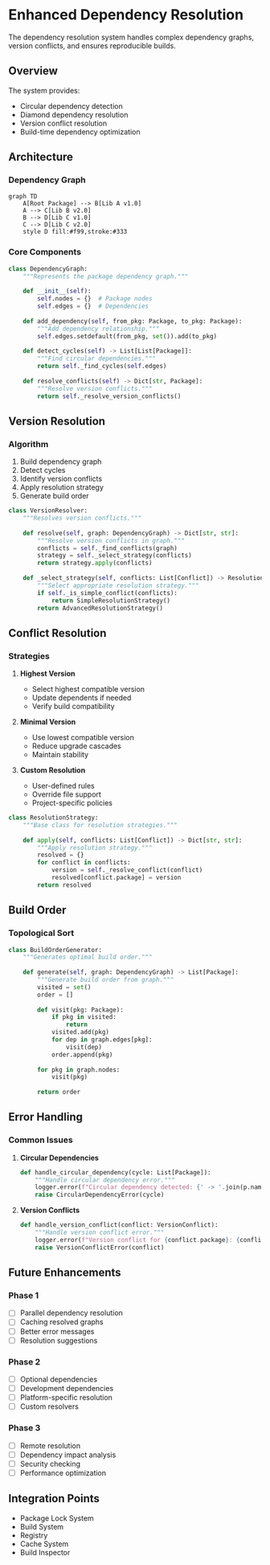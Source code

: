 # Enhanced Dependency Resolution

The dependency resolution system handles complex dependency graphs, version conflicts, and ensures reproducible builds.

## Overview

The system provides:
- Circular dependency detection
- Diamond dependency resolution
- Version conflict resolution
- Build-time dependency optimization

## Architecture

### Dependency Graph

```mermaid
graph TD
    A[Root Package] --> B[Lib A v1.0]
    A --> C[Lib B v2.0]
    B --> D[Lib C v1.0]
    C --> D[Lib C v2.0]
    style D fill:#f99,stroke:#333
```

### Core Components

```python
class DependencyGraph:
    """Represents the package dependency graph."""
    
    def __init__(self):
        self.nodes = {}  # Package nodes
        self.edges = {}  # Dependencies
        
    def add_dependency(self, from_pkg: Package, to_pkg: Package):
        """Add dependency relationship."""
        self.edges.setdefault(from_pkg, set()).add(to_pkg)
        
    def detect_cycles(self) -> List[List[Package]]:
        """Find circular dependencies."""
        return self._find_cycles(self.edges)
        
    def resolve_conflicts(self) -> Dict[str, Package]:
        """Resolve version conflicts."""
        return self._resolve_version_conflicts()
```

## Version Resolution

### Algorithm

1. Build dependency graph
2. Detect cycles
3. Identify version conflicts
4. Apply resolution strategy
5. Generate build order

```python
class VersionResolver:
    """Resolves version conflicts."""
    
    def resolve(self, graph: DependencyGraph) -> Dict[str, str]:
        """Resolve version conflicts in graph."""
        conflicts = self._find_conflicts(graph)
        strategy = self._select_strategy(conflicts)
        return strategy.apply(conflicts)
        
    def _select_strategy(self, conflicts: List[Conflict]) -> ResolutionStrategy:
        """Select appropriate resolution strategy."""
        if self._is_simple_conflict(conflicts):
            return SimpleResolutionStrategy()
        return AdvancedResolutionStrategy()
```

## Conflict Resolution

### Strategies

1. **Highest Version**
   - Select highest compatible version
   - Update dependents if needed
   - Verify build compatibility

2. **Minimal Version**
   - Use lowest compatible version
   - Reduce upgrade cascades
   - Maintain stability

3. **Custom Resolution**
   - User-defined rules
   - Override file support
   - Project-specific policies

```python
class ResolutionStrategy:
    """Base class for resolution strategies."""
    
    def apply(self, conflicts: List[Conflict]) -> Dict[str, str]:
        """Apply resolution strategy."""
        resolved = {}
        for conflict in conflicts:
            version = self._resolve_conflict(conflict)
            resolved[conflict.package] = version
        return resolved
```

## Build Order

### Topological Sort

```python
class BuildOrderGenerator:
    """Generates optimal build order."""
    
    def generate(self, graph: DependencyGraph) -> List[Package]:
        """Generate build order from graph."""
        visited = set()
        order = []
        
        def visit(pkg: Package):
            if pkg in visited:
                return
            visited.add(pkg)
            for dep in graph.edges[pkg]:
                visit(dep)
            order.append(pkg)
            
        for pkg in graph.nodes:
            visit(pkg)
            
        return order
```

## Error Handling

### Common Issues

1. **Circular Dependencies**
   ```python
   def handle_circular_dependency(cycle: List[Package]):
       """Handle circular dependency error."""
       logger.error(f"Circular dependency detected: {' -> '.join(p.name for p in cycle)}")
       raise CircularDependencyError(cycle)
   ```

2. **Version Conflicts**
   ```python
   def handle_version_conflict(conflict: VersionConflict):
       """Handle version conflict error."""
       logger.error(f"Version conflict for {conflict.package}: {conflict.required_versions}")
       raise VersionConflictError(conflict)
   ```

## Future Enhancements

### Phase 1
- [ ] Parallel dependency resolution
- [ ] Caching resolved graphs
- [ ] Better error messages
- [ ] Resolution suggestions

### Phase 2
- [ ] Optional dependencies
- [ ] Development dependencies
- [ ] Platform-specific resolution
- [ ] Custom resolvers

### Phase 3
- [ ] Remote resolution
- [ ] Dependency impact analysis
- [ ] Security checking
- [ ] Performance optimization

## Integration Points

- Package Lock System
- Build System
- Registry
- Cache System
- Build Inspector 
